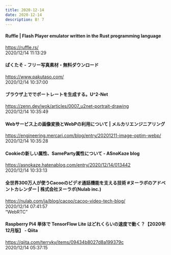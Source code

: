 ```yaml
---
title: 2020-12-14
date: 2020-12-14
description: B! 7
---
```


#### Ruffle | Flash Player emulator written in the Rust programming language
https://ruffle.rs/<br>
2020/12/14 11:13:29<br>


#### ぱくたそ - フリー写真素材・無料ダウンロード
https://www.pakutaso.com/<br>
2020/12/14 10:37:00<br>


#### ブラウザ上ででポートレートを生成する。U^2-Net
https://zenn.dev/wok/articles/0007_u2net-portrait-drawing<br>
2020/12/14 10:35:49<br>


#### Webサービス上の画像変換とWebPの利用について | メルカリエンジニアリング
https://engineering.mercari.com/blog/entry/20201211-image-optim-webp/<br>
2020/12/14 10:35:28<br>


#### Cookieの新しい属性、SameParty属性について - ASnoKaze blog
https://asnokaze.hatenablog.com/entry/2020/12/14/013442<br>
2020/12/14 10:33:13<br>


#### 全世界300万人が使うCacooのビデオ通話機能を支える技術 #ヌーラボのアドベントカレンダー | 株式会社ヌーラボ(Nulab inc.)
https://nulab.com/ja/blog/cacoo/cacoo-video-tech-blog/<br>
2020/12/14 07:41:57<br>
“WebRTC”


#### Raspberry Pi4 単体で TensorFlow Lite はどれくらいの速度で動く？【2020年12月版】 - Qiita
https://qiita.com/terryky/items/09434b8027d8a199379c<br>
2020/12/14 05:37:15<br>


